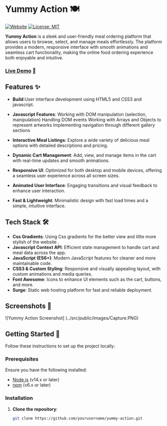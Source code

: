 # Yummy Action 🍽️

[![Website](https://img.shields.io/website?down_color=red&down_message=offline&up_color=green&up_message=online&url=https%3A%2F%2Fyummy-action.surge.sh)](https://yummy-action.surge.sh)
[![License: MIT](https://img.shields.io/badge/License-MIT-blue.svg)](https://opensource.org/licenses/MIT)

**Yummy Action** is a sleek and user-friendly meal ordering platform that allows users to browse, select, and manage meals effortlessly. The platform provides a modern, responsive interface with smooth animations and seamless cart functionality, making the online food ordering experience both enjoyable and intuitive.

### [Live Demo](https://yummy-action.surge.sh) 🚀

## Features ✨

- **Build**:User interface development using HTML5 and CSS3 and javascript.

- **Javascript Features**:
  Working with DOM manipulation (selection, manipulation)
  Handling DOM events
  Working with Arrays and Objects to represent artworks
  Implementing navigation through different gallery sections

- **Interactive Meal Listings**: Explore a wide variety of delicious meal options with detailed descriptions and pricing.
- **Dynamic Cart Management**: Add, view, and manage items in the cart with real-time updates and smooth animations.
- **Responsive UI**: Optimized for both desktop and mobile devices, offering a seamless user experience across all screen sizes.
- **Animated User Interface**: Engaging transitions and visual feedback to enhance user interaction.
- **Fast & Lightweight**: Minimalistic design with fast load times and a simple, intuitive interface.

## Tech Stack 🛠️

- **Css Gradients**: Using Css gradients for the better view and lillte more stylish of the website .
- **Javascript Context API**: Efficient state management to handle cart and meal data across the app.
- **JavaScript (ES6+)**: Modern JavaScript features for cleaner and more maintainable code.
- **CSS3 & Custom Styling**: Responsive and visually appealing layout, with custom animations and media queries.
- **Font Awesome**: Icons to enhance UI elements such as the cart, buttons, and more.
- **Surge**: Static web hosting platform for fast and reliable deployment.

## Screenshots 📸

![Yummy Action Screenshot] (../src/public/images/Capture.PNG)

## Getting Started 🚀

Follow these instructions to set up the project locally:

### Prerequisites

Ensure you have the following installed:

- [Node.js](https://nodejs.org/) (v14.x or later)
- [npm](https://www.npmjs.com/) (v6.x or later)

### Installation

1. **Clone the repository**:
   ```bash
   git clone https://github.com/yourusername/yummy-action.git
   ```
